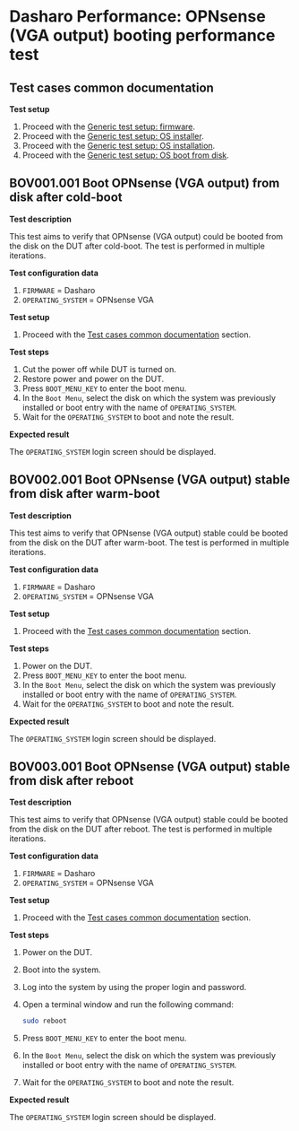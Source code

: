 # Dasharo Performance: OPNsense (VGA output) booting performance test

## Test cases common documentation

**Test setup**

1. Proceed with the
   [Generic test setup: firmware](../generic-test-setup.md#firmware).
1. Proceed with the
   [Generic test setup: OS installer](../generic-test-setup.md#os-installer).
1. Proceed with the
   [Generic test setup: OS installation](../generic-test-setup.md#os-installation).
1. Proceed with the
   [Generic test setup: OS boot from disk](../generic-test-setup.md#os-boot-from-disk).

## BOV001.001 Boot OPNsense (VGA output) from disk after cold-boot

**Test description**

This test aims to verify that OPNsense (VGA output) could be booted from the
disk on the DUT after cold-boot. The test is performed in multiple iterations.

**Test configuration data**

1. `FIRMWARE` = Dasharo
1. `OPERATING_SYSTEM` = OPNsense VGA

**Test setup**

1. Proceed with the
   [Test cases common documentation](#test-cases-common-documentation) section.

**Test steps**

1. Cut the power off while DUT is turned on.
1. Restore power and power on the DUT.
1. Press `BOOT_MENU_KEY` to enter the boot menu.
1. In the `Boot Menu`, select the disk on which the system was previously
   installed or boot entry with the name of `OPERATING_SYSTEM`.
1. Wait for the `OPERATING_SYSTEM` to boot and note the result.

**Expected result**

The `OPERATING_SYSTEM` login screen should be displayed.

## BOV002.001 Boot OPNsense (VGA output) stable from disk after warm-boot

**Test description**

This test aims to verify that OPNsense (VGA output) stable could be booted
from the disk on the DUT after warm-boot. The test is performed in multiple
iterations.

**Test configuration data**

1. `FIRMWARE` = Dasharo
1. `OPERATING_SYSTEM` = OPNsense VGA

**Test setup**

1. Proceed with the
   [Test cases common documentation](#test-cases-common-documentation) section.

**Test steps**

1. Power on the DUT.
1. Press `BOOT_MENU_KEY` to enter the boot menu.
1. In the `Boot Menu`, select the disk on which the system was previously
   installed or boot entry with the name of `OPERATING_SYSTEM`.
1. Wait for the `OPERATING_SYSTEM` to boot and note the result.

**Expected result**

The `OPERATING_SYSTEM` login screen should be displayed.

## BOV003.001 Boot OPNsense (VGA output) stable from disk after reboot

**Test description**

This test aims to verify that OPNsense (VGA output) stable could be booted
from the disk on the DUT after reboot. The test is performed in multiple
iterations.

**Test configuration data**

1. `FIRMWARE` = Dasharo
1. `OPERATING_SYSTEM` = OPNsense VGA

**Test setup**

1. Proceed with the
   [Test cases common documentation](#test-cases-common-documentation) section.

**Test steps**

1. Power on the DUT.
1. Boot into the system.
1. Log into the system by using the proper login and password.
1. Open a terminal window and run the following command:

    ```bash
    sudo reboot
    ```

1. Press `BOOT_MENU_KEY` to enter the boot menu.
1. In the `Boot Menu`, select the disk on which the system was previously
   installed or boot entry with the name of `OPERATING_SYSTEM`.
1. Wait for the `OPERATING_SYSTEM` to boot and note the result.

**Expected result**

The `OPERATING_SYSTEM` login screen should be displayed.
